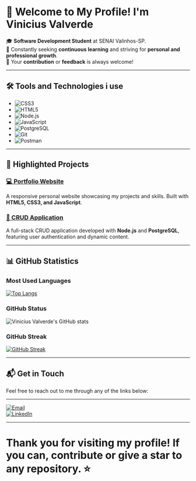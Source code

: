 
# 👋 Welcome to My Profile! I'm **Vinicius Valverde**  

🎓 **Software Development Student** at SENAI Valinhos-SP.  
📖 Constantly seeking **continuous learning** and striving for **personal and professional growth**.  
🤝 Your **contribution** or **feedback** is always welcome!

---

## 🛠️ Tools and Technologies i use

 - ![CSS3](https://img.shields.io/badge/CSS3-1572B6?style=flat-square&logo=css3&logoColor=white)  
 - ![HTML5](https://img.shields.io/badge/HTML5-E34F26?style=flat-square&logo=html5&logoColor=white)
 - ![Node.js](https://img.shields.io/badge/Node.js-339933?style=flat-square&logo=nodedotjs&logoColor=white)  
 - ![JavaScript](https://img.shields.io/badge/JavaScript-F7DF1E?style=flat-square&logo=javascript&logoColor=black)  
 - ![PostgreSQL](https://img.shields.io/badge/PostgreSQL-336791?style=flat-square&logo=postgresql&logoColor=white)
 - ![Git](https://img.shields.io/badge/Git-F05032?style=flat-square&logo=git&logoColor=white)  
 - ![Postman](https://img.shields.io/badge/Postman-FF6C37?style=flat-square&logo=postman&logoColor=white)

---

## 🚀 Highlighted Projects

### [💻 Portfolio Website](https://github.com/viniciusValverde1410/portfolio)  
A responsive personal website showcasing my projects and skills. Built with **HTML5, CSS3, and JavaScript**.

### [📂 CRUD Application](https://github.com/viniciusValverde1410/crud-app)  
A full-stack CRUD application developed with **Node.js** and **PostgreSQL**, featuring user authentication and dynamic content.

---

## 📊 GitHub Statistics  

### Most Used Languages  
[![Top Langs](https://github-readme-stats.vercel.app/api/top-langs/?username=viniciusValverde1410&layout=compact&theme=radical)](https://github.com/viniciusValverde1410)

### GitHub Status  
![Vinicius Valverde's GitHub stats](https://github-readme-stats.vercel.app/api?username=viniciusValverde1410&show_icons=true&theme=radical)

### GitHub Streak  
[![GitHub Streak](http://github-readme-streak-stats.herokuapp.com?user=viniciusValverde1410&theme=radical&border_radius=5)](https://git.io/streak-stats)

---

## 📬 Get in Touch  

Feel free to reach out to me through any of the links below:  

---

[![Email](https://img.shields.io/badge/Email-D14836?style=flat-square&logo=gmail&logoColor=white)](mailto:vinicius.valverde@aluno.senai.br)  
[![LinkedIn](https://img.shields.io/badge/LinkedIn-0A66C2?style=flat-square&logo=linkedin&logoColor=white)](www.linkedin.com/in/vinícius-valverde-b987a8339)  


---

# Thank you for visiting my profile! If you can, **contribute** or **give a star** to any repository. ⭐

